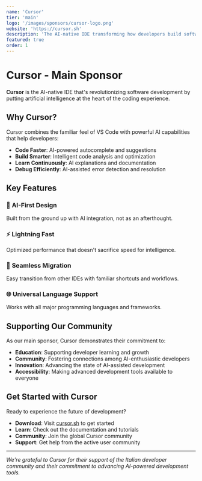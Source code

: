 ```yaml
---
name: 'Cursor'
tier: 'main'
logo: '/images/sponsors/cursor-logo.png'
website: 'https://cursor.sh'
description: 'The AI-native IDE transforming how developers build software'
featured: true
order: 1
---
```


# Cursor - Main Sponsor

**Cursor** is the AI-native IDE that's revolutionizing software development by putting artificial intelligence at the heart of the coding experience.

## Why Cursor?

Cursor combines the familiar feel of VS Code with powerful AI capabilities that help developers:

- **Code Faster**: AI-powered autocomplete and suggestions
- **Build Smarter**: Intelligent code analysis and optimization
- **Learn Continuously**: AI explanations and documentation
- **Debug Efficiently**: AI-assisted error detection and resolution

## Key Features

### 🧠 **AI-First Design**

Built from the ground up with AI integration, not as an afterthought.

### ⚡ **Lightning Fast**

Optimized performance that doesn't sacrifice speed for intelligence.

### 🔄 **Seamless Migration**

Easy transition from other IDEs with familiar shortcuts and workflows.

### 🌐 **Universal Language Support**

Works with all major programming languages and frameworks.

## Supporting Our Community

As our main sponsor, Cursor demonstrates their commitment to:

- **Education**: Supporting developer learning and growth
- **Community**: Fostering connections among AI-enthusiastic developers
- **Innovation**: Advancing the state of AI-assisted development
- **Accessibility**: Making advanced development tools available to everyone

## Get Started with Cursor

Ready to experience the future of development?

- **Download**: Visit [cursor.sh](https://cursor.sh) to get started
- **Learn**: Check out the documentation and tutorials
- **Community**: Join the global Cursor community
- **Support**: Get help from the active user community

---

_We're grateful to Cursor for their support of the Italian developer community and their commitment to advancing AI-powered development tools._
